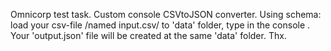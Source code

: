 Omnicorp test task.
Custom console CSVtoJSON converter.
Using schema: load your csv-file /named input.csv/ to 'data' folder, type in  the console <php index.php input.csv output.json>.
Your 'output.json' file will be created at the same 'data' folder.
Thx.
